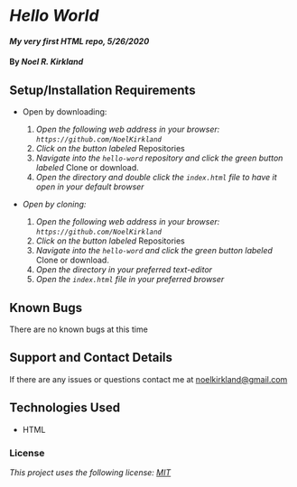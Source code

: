 # _Hello World_

#### _My very first HTML repo, 5/26/2020_

#### By _**Noel R. Kirkland**_

## Setup/Installation Requirements

* Open by downloading:
  1. _Open the following web address in your browser:
`https://github.com/NoelKirkland`_
  2. _Click on the button labeled_ Repositories
  3. _Navigate into the `hello-word` repository and click the green button labeled_ Clone or download.
  4. _Open the directory and double click the `index.html` file to have it open in your default browser_

* _Open by cloning:_
  1. _Open the following web address in your browser:
`https://github.com/NoelKirkland`_
  2. _Click on the button labeled_ Repositories
  3. _Navigate into the `hello-word` and click the green button labeled_ Clone or download.
  4. _Open the directory in your preferred text-editor_
  5. _Open the `index.html` file in your preferred browser_

## Known Bugs

There are no known bugs at this time

## Support and Contact Details

If there are any issues or questions contact me at noelkirkland@gmail.com

## Technologies Used

*  HTML


### License

*This project uses the following license: [MIT](https://opensource.org/licenses/MIT)*
